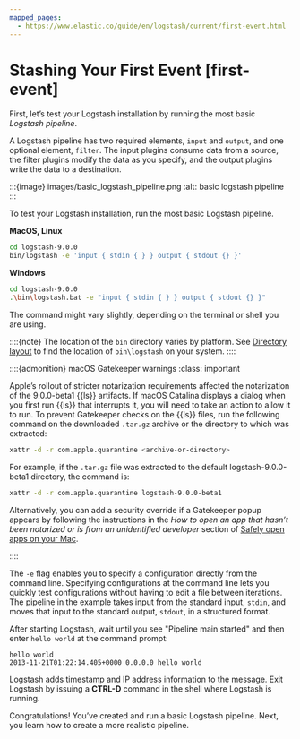 ```yaml
---
mapped_pages:
  - https://www.elastic.co/guide/en/logstash/current/first-event.html
---
```


# Stashing Your First Event [first-event]

First, let’s test your Logstash installation by running the most basic *Logstash pipeline*.

A Logstash pipeline has two required elements, `input` and `output`, and one optional element, `filter`. The input plugins consume data from a source, the filter plugins modify the data as you specify, and the output plugins write the data to a destination.

:::{image} images/basic_logstash_pipeline.png
:alt: basic logstash pipeline
:::

To test your Logstash installation, run the most basic Logstash pipeline.

**MacOS, Linux**

```sh
cd logstash-9.0.0
bin/logstash -e 'input { stdin { } } output { stdout {} }'
```

**Windows**

```sh
cd logstash-9.0.0
.\bin\logstash.bat -e "input { stdin { } } output { stdout {} }"
```

The command might vary slightly, depending on the terminal or shell you are using.

::::{note}
The location of the `bin` directory varies by platform. See [Directory layout](/reference/dir-layout.md) to find the location of `bin\logstash` on your system.
::::


::::{admonition} macOS Gatekeeper warnings
:class: important

Apple’s rollout of stricter notarization requirements affected the notarization of the 9.0.0-beta1 {{ls}} artifacts. If macOS Catalina displays a dialog when you first run {{ls}} that interrupts it, you will need to take an action to allow it to run. To prevent Gatekeeper checks on the {{ls}} files, run the following command on the downloaded `.tar.gz` archive or the directory to which was extracted:

```sh
xattr -d -r com.apple.quarantine <archive-or-directory>
```

For example, if the `.tar.gz` file was extracted to the default logstash-9.0.0-beta1 directory, the command is:

```sh
xattr -d -r com.apple.quarantine logstash-9.0.0-beta1
```

Alternatively, you can add a security override if a Gatekeeper popup appears by following the instructions in the *How to open an app that hasn’t been notarized or is from an unidentified developer* section of [Safely open apps on your Mac](https://support.apple.com/en-us/HT202491).

::::


The `-e` flag enables you to specify a configuration directly from the command line. Specifying configurations at the command line lets you quickly test configurations without having to edit a file between iterations. The pipeline in the example takes input from the standard input, `stdin`, and moves that input to the standard output, `stdout`, in a structured format.

After starting Logstash, wait until you see "Pipeline main started" and then enter `hello world` at the command prompt:

```shell
hello world
2013-11-21T01:22:14.405+0000 0.0.0.0 hello world
```

Logstash adds timestamp and IP address information to the message. Exit Logstash by issuing a **CTRL-D** command in the shell where Logstash is running.

Congratulations! You’ve created and run a basic Logstash pipeline. Next, you learn how to create a more realistic pipeline.
